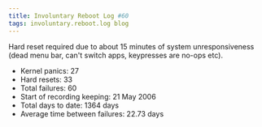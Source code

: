 ```yaml
---
title: Involuntary Reboot Log #60
tags: involuntary.reboot.log blog
---
```


Hard reset required due to about 15 minutes of system unresponsiveness (dead menu bar, can't switch apps, keypresses are no-ops etc).

-   Kernel panics: 27
-   Hard resets: 33
-   Total failures: 60
-   Start of recording keeping: 21 May 2006
-   Total days to date: 1364 days
-   Average time between failures: 22.73 days
